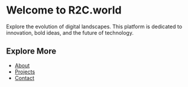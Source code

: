 # Welcome to R2C.world

Explore the evolution of digital landscapes. This platform is dedicated to innovation, bold ideas, and the future of technology.

## Explore More
- [About](#about)
- [Projects](#projects)
- [Contact](#contact)